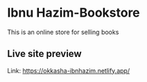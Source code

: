# Ibnu Hazim-Bookstore
This is an online store for selling books

## Live site preview
Link: https://okkasha-ibnhazim.netlify.app/
